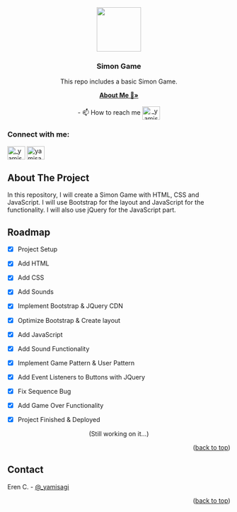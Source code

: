 <div align="center">
  <a href="https://avatars.githubusercontent.com/u/84624853?v=4">
    <img src="https://avatars.githubusercontent.com/u/84624853?v=4" width="100" height="100">
  </a>

  <h3 align="center">Simon Game</h3>

  <p align="center">
   This repo includes a basic Simon Game.
     </p>
    <a href="https://github.com/yamisagi/yamisagi"><strong>About Me 💙»</strong></a>
    <br />
    <br />
    - 📫 How to reach me <a href="https://twitter.com/_yamisagi" target="blank"><img align="center" src="https://raw.githubusercontent.com/rahuldkjain/github-profile-readme-generator/master/src/images/icons/Social/twitter.svg" alt="_yamisagi" height="30" width="40" /></a>
    <h3 align="left">Connect with me:</h3>
    <p align="left">
    <a href="https://twitter.com/_yamisagi" target="blank"><img align="center" src="https://raw.githubusercontent.com/rahuldkjain/github-profile-readme-generator/master/src/images/icons/Social/twitter.svg" alt="_yamisagi" height="30" width="40" /></a>
    <a href="https://linkedin.com/in/yamisagi" target="blank"><img align="center" src="https://raw.githubusercontent.com/rahuldkjain/github-profile-readme-generator/master/src/images/icons/Social/linked-in-alt.svg" alt="yamisagi" height="30" width="40" /></a>
    </p>
  </p>
</div>

<!-- TABLE OF CONTENTS
<details>
  <summary>Table of Contents</summary>
  <ol>
    <li>
      <a href="#about-the-project">About The Project</a>
      <ul>
        <li><a href="#built-with">Built With</a></li>
      </ul>
    </li>
    <li>
      <a href="#getting-started">Getting Started</a>
      <ul>
        <li><a href="#prerequisites">Prerequisites</a></li>
        <li><a href="#installation">Installation</a></li>
      </ul>
    </li>
    <li><a href="#usage">Usage</a></li>
    <li><a href="#roadmap">Roadmap</a></li>
    <li><a href="#contributing">Contributing</a></li>
    <li><a href="#license">License</a></li>
    <li><a href="#contact">Contact</a></li>
    <li><a href="#acknowledgments">Acknowledgments</a></li>
  </ol>
</details>
 WE WILL USE HERE LATER-->

<!-- ABOUT THE PROJECT -->

## About The Project

<!-- add asset here later -->
<!--<img src="https://github.com/yamisagi/us/blob/main/assets/product.gif" width="350" height="550"> -->

In this repository, I will create a Simon Game with HTML, CSS and JavaScript. I will use Bootstrap for the layout and JavaScript for the functionality. I will also use jQuery for the JavaScript part.

<!-- ROADMAP -->

## Roadmap

- [x] Project Setup
- [x] Add HTML
- [x] Add CSS
- [x] Add Sounds
- [x] Implement Bootstrap & JQuery CDN
- [x] Optimize Bootstrap & Create layout
- [x] Add JavaScript
- [x] Add Sound Functionality
- [x] Implement Game Pattern & User Pattern
- [x] Add Event Listeners to Buttons with JQuery
- [x] Fix Sequence Bug
- [x] Add Game Over Functionality
- [x] Project Finished & Deployed





<p align="center">(Still working on it...)</p>

<p align="right">(<a href="#top">back to top</a>)</p>

<!-- CONTACT -->

## Contact

Eren C. - [@\_yamisagi](https://twitter.com/_yamisagi)

<p align="right">(<a href="#top">back to top</a>)</p>

<!-- ACKNOWLEDGMENTS
## Acknowledgments
* [Choose an Open Source License](https://choosealicense.com)
* [GitHub Emoji Cheat Sheet](https://www.webpagefx.com/tools/emoji-cheat-sheet)
* [Malven's Flexbox Cheatsheet](https://flexbox.malven.co/)
* [Malven's Grid Cheatsheet](https://grid.malven.co/)
* [Img Shields](https://shields.io)
* [GitHub Pages](https://pages.github.com)
* [Font Awesome](https://fontawesome.com)
* [React Icons](https://react-icons.github.io/react-icons/search)
<p align="right">(<a href="#top">back to top</a>)</p>
 -->

<!-- MARKDOWN LINKS & IMAGES -->
<!-- https://www.markdownguide.org/basic-syntax/#reference-style-links -->

[contributors-shield]: https://img.shields.io/github/contributors/othneildrew/Best-README-Template.svg?style=for-the-badge
[contributors-url]: https://github.com/othneildrew/Best-README-Template/graphs/contributors
[forks-shield]: https://img.shields.io/github/forks/othneildrew/Best-README-Template.svg?style=for-the-badge
[forks-url]: https://github.com/othneildrew/Best-README-Template/network/members
[stars-shield]: https://img.shields.io/github/stars/othneildrew/Best-README-Template.svg?style=for-the-badge
[stars-url]: https://github.com/othneildrew/Best-README-Template/stargazers
[issues-shield]: https://img.shields.io/github/issues/othneildrew/Best-README-Template.svg?style=for-the-badge
[issues-url]: https://github.com/othneildrew/Best-README-Template/issues
[license-shield]: https://img.shields.io/github/license/othneildrew/Best-README-Template.svg?style=for-the-badge
[license-url]: https://github.com/othneildrew/Best-README-Template/blob/master/LICENSE.txt
[linkedin-shield]: https://img.shields.io/badge/-LinkedIn-black.svg?style=for-the-badge&logo=linkedin&colorB=555
[linkedin-url]: https://linkedin.com/in/othneildrew
[product-screenshot]: assets/product.gif